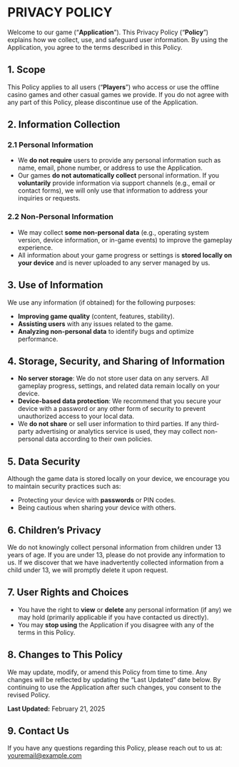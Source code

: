 # PRIVACY POLICY

Welcome to our game (“**Application**”). This Privacy Policy (“**Policy**”) explains how we collect, use, and safeguard user information. By using the Application, you agree to the terms described in this Policy.

## 1. Scope
This Policy applies to all users (“**Players**”) who access or use the offline casino games and other casual games we provide. If you do not agree with any part of this Policy, please discontinue use of the Application.

## 2. Information Collection

### 2.1 Personal Information
- We **do not require** users to provide any personal information such as name, email, phone number, or address to use the Application.  
- Our games **do not automatically collect** personal information. If you **voluntarily** provide information via support channels (e.g., email or contact forms), we will only use that information to address your inquiries or requests.

### 2.2 Non-Personal Information
- We may collect **some non-personal data** (e.g., operating system version, device information, or in-game events) to improve the gameplay experience.
- All information about your game progress or settings is **stored locally on your device** and is never uploaded to any server managed by us.

## 3. Use of Information
We use any information (if obtained) for the following purposes:
- **Improving game quality** (content, features, stability).  
- **Assisting users** with any issues related to the game.  
- **Analyzing non-personal data** to identify bugs and optimize performance.

## 4. Storage, Security, and Sharing of Information
- **No server storage**: We do not store user data on any servers. All gameplay progress, settings, and related data remain locally on your device.
- **Device-based data protection**: We recommend that you secure your device with a password or any other form of security to prevent unauthorized access to your local data.
- We **do not share** or sell user information to third parties. If any third-party advertising or analytics service is used, they may collect non-personal data according to their own policies.

## 5. Data Security
Although the game data is stored locally on your device, we encourage you to maintain security practices such as:
- Protecting your device with **passwords** or PIN codes.  
- Being cautious when sharing your device with others.

## 6. Children’s Privacy
We do not knowingly collect personal information from children under 13 years of age. If you are under 13, please do not provide any information to us. If we discover that we have inadvertently collected information from a child under 13, we will promptly delete it upon request.

## 7. User Rights and Choices
- You have the right to **view** or **delete** any personal information (if any) we may hold (primarily applicable if you have contacted us directly).
- You may **stop using** the Application if you disagree with any of the terms in this Policy.

## 8. Changes to This Policy
We may update, modify, or amend this Policy from time to time. Any changes will be reflected by updating the “Last Updated” date below. By continuing to use the Application after such changes, you consent to the revised Policy.

**Last Updated:** February 21, 2025

## 9. Contact Us
If you have any questions regarding this Policy, please reach out to us at:  
[youremail@example.com](mailto:youremail@example.com)
